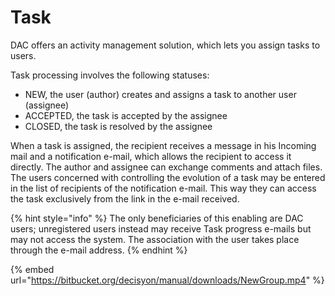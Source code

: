 # Task

DAC offers an activity management solution, which lets you assign tasks to users.

Task processing involves the following statuses:

* NEW, the user \(author\) creates and assigns a task to another user \(assignee\)
* ACCEPTED, the task is accepted by the assignee
* CLOSED, the task is resolved by the assignee

When a task is assigned, the recipient receives a message in his Incoming mail and a notification e-mail, which allows the recipient to access it directly. The author and assignee can exchange comments and attach files. The users concerned with controlling the evolution of a task may be entered in the list of recipients of the notification e-mail. This way they can access the task exclusively from the link in the e-mail received. 

{% hint style="info" %}
The only beneficiaries of this enabling are DAC users; unregistered users instead may receive Task progress e-mails but may not access the system. The association with the user takes place through the e-mail address.
{% endhint %}

{% embed url="https://bitbucket.org/decisyon/manual/downloads/NewGroup.mp4" %}



